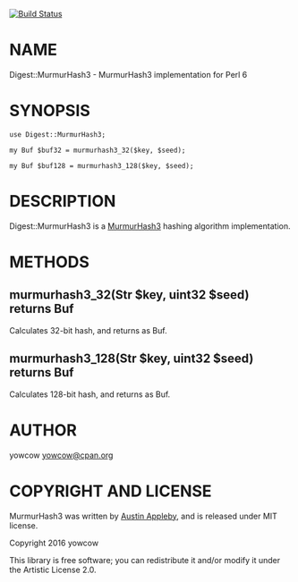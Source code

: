 [![Build Status](https://travis-ci.org/yowcow/p6-Digest-MurmurHash3.svg?branch=master)](https://travis-ci.org/yowcow/p6-Digest-MurmurHash3)

NAME
====

Digest::MurmurHash3 - MurmurHash3 implementation for Perl 6

SYNOPSIS
========

    use Digest::MurmurHash3;

    my Buf $buf32 = murmurhash3_32($key, $seed);

    my Buf $buf128 = murmurhash3_128($key, $seed);

DESCRIPTION
===========

Digest::MurmurHash3 is a [MurmurHash3](https://github.com/aappleby/smhasher) hashing algorithm implementation.

METHODS
=======

murmurhash3_32(Str $key, uint32 $seed) returns Buf
--------------------------------------------------

Calculates 32-bit hash, and returns as Buf.

murmurhash3_128(Str $key, uint32 $seed) returns Buf
---------------------------------------------------

Calculates 128-bit hash, and returns as Buf.

AUTHOR
======

yowcow <yowcow@cpan.org>

COPYRIGHT AND LICENSE
=====================

MurmurHash3 was written by [Austin Appleby](https://github.com/aappleby), and is released under MIT license.

Copyright 2016 yowcow

This library is free software; you can redistribute it and/or modify it under the Artistic License 2.0.
